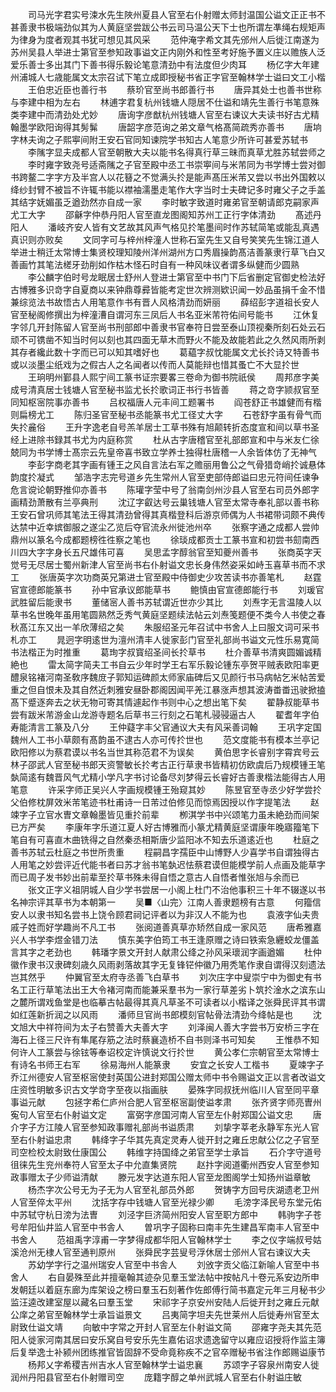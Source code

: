 <!-- { "loadSidebar": true } -->
　　司马光字君实号涑水先生陜州夏县人官至右仆射赠太师封温国公谥文正正书不甚善隶书极端劲似其为人黄庭坚尝跋公书云司马温公天下士也所谓左凖绳右规矩声为律身为度者观其书犹可想见其风采
　　范仲淹字希文其先邠州人后徙江南遂为苏州吴县人举进士第官至参知政事谥文正内刚外和性至考好施予置义庄以赡族人泛爱乐善士多出其门下善书得乐毅论笔意清劲中有法度但少肉耳
　　杨亿字大年建州浦城人七歳能属文太宗召试下笔立成即授秘书省正字官至翰林学士谥曰文工小楷
　　王伯忠近臣也善行书
　　蔡玠官至尚书郎善行书
　　唐异其处士也善书世称与李建中相为左右
　　林逋字君复杭州钱塘人隠居不仕谥和靖先生善行书笔意殊类李建中而清劲处尤妙
　　唐询字彦猷杭州钱塘人官至右谏议大夫读书好古尤精翰墨学欧阳询得其髣髴
　　唐韶字彦范询之弟文章气格髙简疏秀亦善书
　　唐垧字林夫询之子熙寕间附王安石官同知谏院学书知古人笔意少所许可甚爱苏轼书
　　李隲字显夫成都人官至朝散大夫以能书名得真行草三昧而真草尤胜苏轼尝师之
　　李时雍字致尧号适斋隲之子官至殿中丞工书崇寕间与米芾同为书学博士尝对御书跨鳌二字字方及半宫人以花簮之不觉满头扵是能声髙压米芾又尝以书出外国敕以绛纱封臂不被旨不许辄书能以襟袖濡墨走笔作大字当时士夫碑记多时雍父子之手盖其结字妩媚虽乏遒劲然亦自成一家
　　李时敏字致道时雍弟官至朝请郎克嗣家声尤工大字
　　邵龢字仲恭丹阳人官至直龙图阁知苏州工正行字体清劲
　　髙述丹阳人
　　潘岐齐安人皆有文艺故其风声气格见扵笔墨间时作苏轼简笔或能乱真遇真识则亦败矣
　　文同字可与梓州梓潼人世称石室先生又自号笑笑先生锦江道人举进士稍迁太常博士集贤校理知陵州洋州湖州方口秀眉操韵髙洁善篆隶行草飞白又善画竹其笔法槎牙劲削如作枯木怪石时自有一种风味议者谓多纵健而少圆熟
　　李公麟字伯时号龙眠居士舒州人登进士第官至中书门下后省删定官御史检法好古博雅多识竒字自夏商以来钟鼎尊彛皆能考定世次辨测欵识闻一妙品虽捐千金不惜兼综览法书故悟古人用笔意作书有晋人风格清劲而妍丽
　　薛绍彭字道祖长安人官至秘阁修撰出为梓潼漕自谓河东三凤后人书名亚米芾符佑间号能书
　　江休复字邻几开封陈留人官至尚书刑部郎中善隶书官奉符日尝至泰山顶视秦所刻石处云石顽不可镌凿不知当时何以刻也其四面无草木而野火不能及故能若此之久然风雨所剥其存者纔此数十字而已可以知其嗜好也
　　葛藴字叔忱能属文尤长扵诗又特善书或以淡墨尘纸戏为之假古人之名闻者以传而人莫能辩也惜其蚤亡不大显扵世
　　王珦明州鄞县人熙宁间工篆书证宗要畧三卷命为御书院祇侯
　　周邦彦字美成号清真居士钱塘人官至秘书监尤长扵歌词正书行书皆善
　　蒋之竒字颕叔官至同知枢宻院事亦善书
　　吕权福唐人元丰间工题署书
　　阎苍舒正书雄健而有楷则扁榜尤工
　　陈归圣官至秘书丞能篆书尤工径丈大字
　　石苍舒字虽有骨气而失扵麄俗
　　王升字逸老自号羔羊居士工草书殊有旭颠转折态度宣和间以草书圣经上进除书録其书尤为内庭称赏
　　杜从古字唐稽官至礼部郎宣和中与米友仁徐兢同为书学博士髙宗云先皇帝喜书致立学养士独得杜唐稽一人余皆体仿了无神气
　　李彭字商老其字画有锺王之风自言法右军之赡丽用鲁公之气骨猎竒峭扵诚悬体韵度扵凝式
　　邹浩字志完号道乡先生常州人官至吏部侍郎谥曰忠元符间任谏争危言谠论朝野推仰亦善书
　　陈瓘字莹中号了翁南剑州沙县人官至右司员外郎字画精劲萧散有兰亭典刑
　　沈辽字叡达号云巢钱塘人官至太常寺奉礼部以善书称王安石曾巩师其笔法王得其清劲曾得其真楷登科后游京师偶为人书裙带词颇不典传达禁中近幸嫔御服之遂尘乙览后夺官流永州徙池州卒
　　张察字通之成都人尝帅鼎州以篆名今成都题榜徃徃察之笔也
　　徐琰成都贡士工篆书宣和初尝书劎南西川四大字字身长五尺雄伟可喜
　　吴思孟字醇翁官至知夔州善书
　　张商英字天觉号无尽居士蜀州新津人官至尚书右仆射谥文忠长身伟然姿采如峙玉喜草书而不求工
　　张唐英字次功商英兄第进士官至殿中侍御史少攻苦读书亦善笔札
　　赵霆官宣德郎能篆书
　　孙中官承议郎能草书
　　鲍慎由官宣德郎能行书
　　刘瑗官武胜留后能隶书
　　董储宻人善书苏轼谓近世亦少其比
　　刘焘字无言温陵人以草书名世晚年虽用笔圆熟然乏秀气黄庭坚题续法帖云刘焘笺题便不类今人书使之春秋髙江东又出一羊欣薄绍之矣
　　朱服绍圣元年召试中书舍人上曰服文词可采书札亦工
　　晁迥字明逺世为澶州清丰人徙家彭门官至礼部尚书谥文元性乐易寛简书法楷正为时推重
　　葛珣字叔寳绍圣间长扵草书
　　杜介善草书清爽圆媚诚精絶也
　　雷太简字简夫工书自云少年时学王右军乐毅论锺东亭贺平贼表欧阳率更醴泉铭褚河南圣敎序魏庻子郭知运碑颜太师家庙碑后又见颜行书马病帖乞米帖苦爱重之但自恨未及其自然近刺雅安昼卧郡阁因闻平羌江暴涨声想其波涛畨畨迅驶掀搕髙下蹙逐奔去之状无物可寄其情遽起作书则中心之想出笔下矣
　　翟静叔能草书尝有跋米芾游金山龙游寺题名后草书三行刻之石笔札骎骎逼古人
　　翟耆年字伯寿能清言工篆及八分
　　王仲薿字丰父官通议大夫有风采善词翰
　　王巩字定国魏州人工书小草颇有髙韵虽不逮古人亦可传扵世也
　　范文度能书有模本兰亭记欧阳修以为蔡君谟以书名当世其称范君不为误矣
　　黄伯思字长睿别字霄宾号云林子邵武人官至秘书郎天资警敏长扵考古正行草隶书皆精初仿欧虞后乃规模锺王笔埶简逺有魏晋风气尤精小学凡字书讨论备尽刘梦得云长睿好古善隶楷法能得古人用笔意
　　许采字师正吴兴人字画规模锺王殆窥其妙
　　陈昱官至寺丞少好学尝扵父伯修枕屏效米芾笔迹书杜甫诗一日芾过伯修见而惊焉因授以作字提笔法
　　赵竦字子立官水曺文章翰墨皆见重扵前辈
　　栁淇学书中兴颂笔力虽未絶劲而间架已方严矣
　　李康年字乐道江夏人好古博雅而小篆尤精黄庭坚谓康年晚寤籀笔下笔自有可喜直木曲铣得之自然秦丞相斯唐少监阳冰不知去乐道逺近也
　　杜庭之善书苏轼云杜庭之书世所贵重
　　程嗣昌字孺臣中山博野人少喜学书自谓独得古人用笔之妙尝评近代能书者曰苏才翁书笔埶迟怯蔡君谟但能模学前人点画及能草字而已周子发书妙出前辈至扵草书殊未得自悟之意古人自悟者惟张旭与余而已
　　张文正字义祖阴城人自少学书尝居一小阁上杜门不治他事积三十年不辍遂以书名神宗评其草书为本朝第一
　　吴■〈山完〉江南人善隶题榜有古意
　　何籀信安人以隶书知名尝书上饶令顾君祠记评者以为非汉人不能为也
　　袁液字仙夫贵戚子姓而好学趣尚不凡工书
　　张阅道善真草亦矫然自成一家风范
　　唐希雅嘉兴人书学李煜金错刀法
　　慎东美字伯筠工书王逢原赠之诗曰铁索急纒蛟龙僵盖言其字之老劲也
　　韩璠字景文开封人献肃公绛之孙风采瓌润字画遒媚
　　杜仲徽作隶书汉隶碑刻歳久风雨剥落故其字无复锋铓仲徽乃用秃笔作隶自谓得汉刻遗法岂其然乎
　　仲翼官至太府寺丞善飞白草书
　　刘次庄字中叟崇宁中为御史有书名工正行草笔法出王大令褚河南而能兼采羣书为一家行草差劣卜筑扵淦水之滨东山之麓所谓戏鱼堂是也临摹古帖最得其真凡草圣不可读者以小楷译之张舜民评其书谓如红莲新折润之以风雨
　　潘师旦官尚书郎模刻官帖骨法清劲今绛帖是也
　　沈文旭大中祥符间为太子右赞善大夫善大字
　　刘泽闽人善大字尝书万安桥三字在海石上径三尺许有隼尾存筋之法时蔡襄造桥不自书则泽书可知矣
　　王惟恭不知何许人工篆尝与徐铉等奉诏校定许慎说文行扵世
　　黄公孝仁宗朝官至太常博士有诗名书师王右军
　　徐易海州人能篆隶
　　安宜之长安人工楷书
　　夏竦字子乔江州德安人官至枢宻使封英国公进封郑国公赠太师中书令赐谥文正以言者改谥文庄资性明敏多识古文学竒字至夜以指画肤
　　晏殊字同叔抚州临川人官至同平章事谥元献
　　包拯字希仁庐州合肥人官至枢宻副使谥孝肃
　　张齐贤字师亮曺州寃句人官至右仆射谥文定
　　富弼字彦国河南人官至左仆射郑国公谥文忠
　　唐介字子方江陵人官至参知政事赠礼部尚书谥质肃
　　刘挚字莘老永静军东光人官至右仆射谥忠肃
　　韩绛字子华其先真定灵寿人徙开封之雍丘忠献公亿之子官至司空检校太尉致仕康国公
　　韩维字持国绛之弟官至学士承旨
　　石介字守道号徂徕先生兖州奉符人官至太子中允直集贤院
　　赵抃字阅道衢州西安人官至参知政事赠太子少师谥清献
　　滕元发字达道东阳人官至龙图阁学士知扬州谥章敏
　　杨杰字次公号无为子无为人官至礼部员外郎
　　贺铸字方回号庆湖遗老卫州人官至倅太平州
　　沈括字存中钱塘人官至光禄少卿
　　毛滂字泽民号东堂元佑中苏轼守杭日滂为法曺
　　刘泾字巨济简州阳安人官至职方郎中
　　韩驹字子苍号牟阳仙井监人官至中书舎人
　　曽巩字子固称曰南丰先生建昌军南丰人官至中书舍人
　　范祖禹字淳甫一字梦得成都华阳人官翰林学士
　　李之仪字端叔号姑溪沧州无棣人官至通判原州
　　张舜民字芸叟号浮休居士邠州人官右谏议大夫
　　苏幼学字行之温州瑞安人官至中书舎人
　　刘攽字贡父临江新喻人官至中书舍人
　　右自晏殊至此并擅毫翰其迹杂见羣玉堂法帖中按帖凡十卷元系安边所申发朝廷以着庭东廊为库架设之榜曰羣玉石刻著作佐郎傅行简书嘉定元年三月秘书少监汪逵改建室屋以藏名曰羣玉堂
　　宋祁字子京安州安陆人后徙开封之雍丘元献公庠之弟官至翰林学士承旨谥景文
　　吕夷简字坦夫先世莱州人后徙寿州官至太尉致仕谥文靖
　　向敏中字常之开封人官至左仆射谥文简
　　邵雍字尧夫其先范阳人徙家河南其居曰安乐窝自号安乐先生嘉佑诏求遗逸留守以雍应诏授将作监主簿后复举逸士补颍州团练推官皆固辞不受命竟称疾不之官卒赠秘书省注作郎赐谥康节
　　杨邦乂字希稷吉州吉水人官至翰林学士谥忠襄
　　苏颂字子容泉州南安人徙润州丹阳县官至右仆射赠司空
　　庞籍字醇之单州武城人官至右仆射谥庄敏
